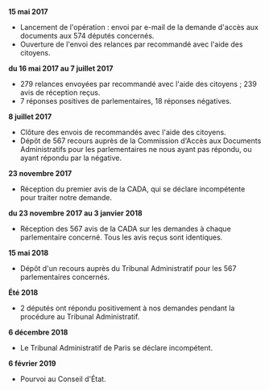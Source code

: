 **15 mai 2017**

* Lancement de l'opération : envoi par e-mail de la demande d'accès aux documents aux 574 députés concernés.
* Ouverture de l'envoi des relances par recommandé avec l'aide des citoyens.

**du 16 mai 2017 au 7 juillet 2017**

* 279 relances envoyées par recommandé avec l'aide des citoyens ; 239 avis de réception reçus.
* 7 réponses positives de parlementaires, 18 réponses négatives.

**8 juillet 2017**

* Clôture des envois de recommandés avec l'aide des citoyens.
* Dépôt de 567 recours auprès de la Commission d'Accès aux Documents Administratifs pour les parlementaires ne nous ayant pas répondu, ou ayant répondu par la négative.

**23 novembre 2017**

* Réception du premier avis de la CADA, qui se déclare incompétente pour traiter notre demande.

**du 23 novembre 2017 au 3 janvier 2018**

* Réception des 567 avis de la CADA sur les demandes à chaque parlementaire concerné. Tous les avis reçus sont identiques.

**15 mai 2018**

* Dépôt d'un recours auprès du Tribunal Administratif pour les 567 parlementaires concernés.

**Été 2018**

* 2 députés ont répondu positivement à nos demandes pendant la procédure au Tribunal Administratif.

**6 décembre 2018**

* Le Tribunal Administratif de Paris se déclare incompétent.

**6 février 2019**

* Pourvoi au Conseil d'État.
